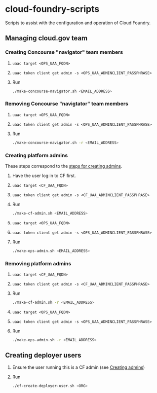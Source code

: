 # cloud-foundry-scripts
Scripts to assist with the configuration and operation of Cloud Foundry.

## Managing cloud.gov team
### Creating Concourse "navigator" team members

1. ```uaac target <OPS_UAA_FQDN>```
1. ```uaac token client get admin -s <OPS_UAA_ADMINCLIENT_PASSPHRASE>```
1. Run

    ```bash
    ./make-concourse-navigator.sh <EMAIL_ADDRESS>
    ```

### Removing Concourse "navigtator" team members

1. ```uaac target <OPS_UAA_FQDN>```
1. ```uaac token client get admin -s <OPS_UAA_ADMINCLIENT_PASSPHRASE>```
1. Run

    ```bash
    ./make-concourse-navigator.sh -r <EMAIL_ADDRESS>
    ```

### Creating platform admins

These steps correspond to the [steps for creating admins](http://docs.cloudfoundry.org/adminguide/uaa-user-management.html#creating-admin-users).

1. Have the user log in to CF first.
1. ```uaac target <CF_UAA_FQDN>```
1. ```uaac token client get admin -s <CF_UAA_ADMINCLIENT_PASSPHRASE>```
1. Run

    ```bash
    ./make-cf-admin.sh <EMAIL_ADDRESS>
    ```
1. ```uaac target <OPS_UAA_FQDN>```
1. ```uaac token client get admin -s <OPS_UAA_ADMINCLIENT_PASSPHRASE>```
1. Run

    ```bash
    ./make-ops-admin.sh <EMAIL_ADDRESS>
    ```

### Removing platform admins
1. ```uaac target <CF_UAA_FQDN>```
1. ```uaac token client get admin -s <CF_UAA_ADMINCLIENT_PASSPHRASE>```
1. Run

    ```bash
    ./make-cf-admin.sh -r <EMAIL_ADDRESS>
    ```
1. ```uaac target <OPS_UAA_FQDN>```
1. ```uaac token client get admin -s <OPS_UAA_ADMINCLIENT_PASSPHRASE>```
1. Run

    ```bash
    ./make-ops-admin.sh -r <EMAIL_ADDRESS>
    ```

## Creating deployer users
1. Ensure the user running this is a CF admin (see [Creating admins](#creating-admins))
1. Run

    ```bash
    ./cf-create-deployer-user.sh <ORG>
